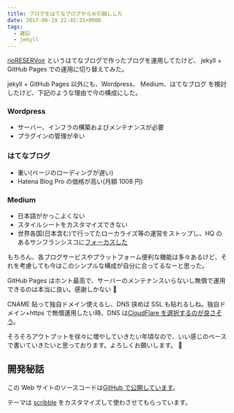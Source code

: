 ```yaml
---
title: ブログをはてなブログからお引越しした
date: 2017-06-19 22:45:21+0900
tags:
  - 雑記
  - jekyll
---
```


[rioRESERVoir](http://allajah.hatenablog.com/) というはてなブログで作ったブログを運用してたけど、
jekyll + GitHub Pages での運用に切り替えてみた。

jekyll + GitHub Pages 以外にも、Wordpress、 Medium、はてなブログ を検討したけど、下記のような理由で今の構成にした。

### Wordpress

- サーバー、インフラの構築およびメンテナンスが必要
- プラグインの管理が辛い

### はてなブログ

- 重い(ページのローディングが遅い)
- Hatena Blog Pro の価格が高い(月額 1008 円)

### Medium

- 日本語がかっこよくない
- スタイルシートをカスタマイズできない
- 世界各国(日本含む)で行ってたローカライズ等の運営をストップし、HQ のあるサンフランシスコに[フォーカスした](https://medium.com/@MEJapan/from-medium-japan-ad346bee2a9b)

もちろん、各ブログサービスやプラットフォーム便利な機能は多々あるけど、それを考慮しても今はこのシンプルな構成が自分に合ってるなーと思った。

GitHub Pages はホント最高で、サーバーのメンテナンスいらないし無償で運用できるのは本当に良い。感謝しかない 🙏

CNAME 貼って独自ドメイン使えるし、DNS 挟めば SSL も貼れるしね。独自ドメイン+https で無償運用したい時、DNS は[CloudFlare を選択するのが良さそう](http://qiita.com/superbrothers/items/95e5723e9bd320094537)。

そろそろアウトプットを徐々に増やしていきたい年頃なので、いい感じのペースで書いていきたいと思っております。よろしくお願いします。 🙇

## 開発秘話

この Web サイトのソースコードは[GitHub で公開しています](https://github.com/Allajah/allajah.github.io)。

テーマは [scribble](https://github.com/muan/scribble) をカスタマイズして使わさせてもらっています。
